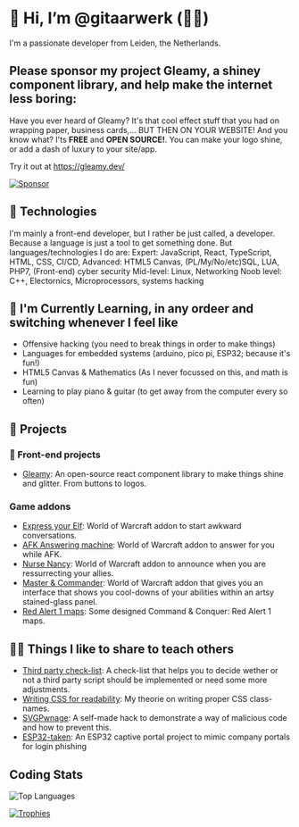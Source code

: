 # 👋 Hi, I’m @gitaarwerk (🎸👷)

I'm a passionate developer from Leiden, the Netherlands.

## Please sponsor my project Gleamy, a shiney component library, and help make the internet less boring:
Have you ever heard of Gleamy? It's that cool effect stuff that you had on wrapping paper, business cards,... BUT THEN ON YOUR WEBSITE!
And you know what? I'ts **FREE** and **OPEN SOURCE!**. You can make your logo shine, or add a dash of luxury to your site/app.

Try it out at https://gleamy.dev/

[![Sponsor](https://img.shields.io/badge/Sponsor-%E2%9D%A4-red)](https://github.com/sponsors/gleamy-js)


## 🔧 Technologies
I'm mainly a front-end developer, but I rather be just called, a developer. Because a language is just a tool to get something done. But languages/technologies I do are:
Expert: JavaScript, React, TypeScript, HTML, CSS, CI/CD, 
Advanced: HTML5 Canvas, (PL/My/No/etc)SQL, LUA, PHP7, (Front-end) cyber security
Mid-level: Linux, Networking
Noob level: C++, Electornics, Microprocessors, systems hacking

## 🌱 I'm Currently Learning, in any ordeer and switching whenever I feel like
- Offensive hacking (you need to break things in order to make things)
- Languages for embedded systems (arduino, pico pi, ESP32; because it's fun!)
- HTML5 Canvas & Mathematics (As I never focussed on this, and math is fun)
- Learning to play piano & guitar (to get away from the computer every so often)

## 💼 Projects

### 💅 Front-end projects
- [Gleamy](https://github.com/gleamy-js/gleamy): An open-source react component library to make things shine and glitter. From buttons to logos.

### Game addons
- [Express your Elf](https://github.com/gitaarwerk/express-your-elf): World of Warcraft addon to start awkward conversations.
- [AFK Answering machine](https://github.com/gitaarwerk/afk-answering-machine): World of Warcraft addon to answer for you while AFK.
- [Nurse Nancy](https://github.com/gitaarwerk/nurse-nancy): World of Warcraft addon to announce when you are ressurrecting your allies.
- [Master & Commander](https://github.com/gitaarwerk/master-and-commander): World of Warcraft addon that gives you an interface that shows you cool-downs of your abilities within an artsy stained-glass panel.
- [Red Alert 1 maps](https://github.com/gitaarwerk/red-alert-1-maps): Some designed Command & Conquer: Red Alert 1 maps.
  

## 👨‍🏫 Things I like to share to teach others
- [Third party check-list](https://github.com/gitaarwerk/third-party-fe-script-checklist): A check-list that helps you to decide wether or not a third party script should be implemented or need some more adjustments.
- [Writing CSS for readability](https://github.com/gitaarwerk/write-css-for-readability-and-compression): My theorie on writing proper CSS class-names.
- [SVGPwnage](https://github.com/gitaarwerk/svgpwnage): A self-made hack to demonstrate a way of malicious code and how to prevent this.
- [ESP32-taken]([https://github.com/gitaarwerk/svgpwnage](https://github.com/gitaarwerk/esp32-taken)): An ESP32 captive portal project to mimic company portals for login phishing

<!-- Coding Stats -->
## Coding Stats
![Top Languages](https://github-readme-stats.vercel.app/api/top-langs/?username=gitaarwerk&layout=compact&theme=dark)

<!-- GitHub Trophies -->
[![Trophies](https://github-profile-trophy.vercel.app/?username=gitaarwerk&theme=onedark)](https://github.com/ryo-ma/github-profile-trophy)


<!---
gitaarwerk/gitaarwerk is a ✨ special ✨ repository because its `README.md` (this file) appears on your GitHub profile.
You can click the Preview link to take a look at your changes.
--->
